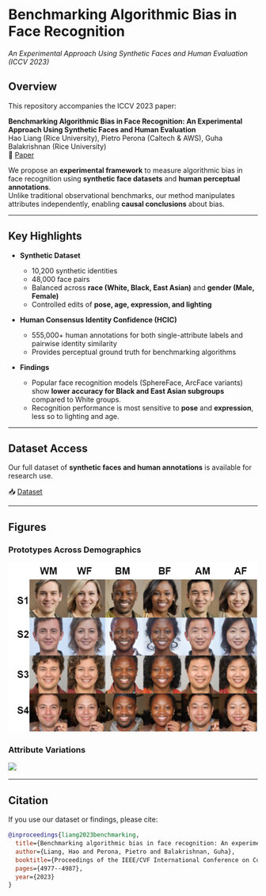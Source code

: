 # Benchmarking Algorithmic Bias in Face Recognition  
*An Experimental Approach Using Synthetic Faces and Human Evaluation (ICCV 2023)*

## Overview
This repository accompanies the ICCV 2023 paper:

**Benchmarking Algorithmic Bias in Face Recognition: An Experimental Approach Using Synthetic Faces and Human Evaluation**  
Hao Liang (Rice University), Pietro Perona (Caltech & AWS), Guha Balakrishnan (Rice University)  
📄 [Paper]([https://openaccess.thecvf.com/content/ICCV2023/html/Liang_Benchmarking_Algorithmic_Bias_in_Face_Recognition_ICCV_2023_paper.html](https://openaccess.thecvf.com/content/ICCV2023/papers/Liang_Benchmarking_Algorithmic_Bias_in_Face_Recognition_An_Experimental_Approach_Using_ICCV_2023_paper.pdf))

We propose an **experimental framework** to measure algorithmic bias in face recognition using **synthetic face datasets** and **human perceptual annotations**.  
Unlike traditional observational benchmarks, our method manipulates attributes independently, enabling **causal conclusions** about bias.  

---

## Key Highlights
- **Synthetic Dataset**  
  - 10,200 synthetic identities  
  - 48,000 face pairs  
  - Balanced across **race (White, Black, East Asian)** and **gender (Male, Female)**  
  - Controlled edits of **pose, age, expression, and lighting**  

- **Human Consensus Identity Confidence (HCIC)**  
  - 555,000+ human annotations for both single-attribute labels and pairwise identity similarity  
  - Provides perceptual ground truth for benchmarking algorithms  

- **Findings**  
  - Popular face recognition models (SphereFace, ArcFace variants) show **lower accuracy for Black and East Asian subgroups** compared to White groups.  
  - Recognition performance is most sensitive to **pose** and **expression**, less so to lighting and age.  

---

## Dataset Access
Our full dataset of **synthetic faces and human annotations** is available for research use.  

📥 [Dataset](https://rice.app.box.com/s/0t7dtfurh8jf80mhq3f7s8nbya2g58w9)  

---

## Figures
### Prototypes Across Demographics
<img src="prototype.png" width="600"/>  

### Attribute Variations
<img src="attributes.png" width="600"/>  

---

## Citation
If you use our dataset or findings, please cite:
```bibtex
@inproceedings{liang2023benchmarking,
  title={Benchmarking algorithmic bias in face recognition: An experimental approach using synthetic faces and human evaluation},
  author={Liang, Hao and Perona, Pietro and Balakrishnan, Guha},
  booktitle={Proceedings of the IEEE/CVF International Conference on Computer Vision},
  pages={4977--4987},
  year={2023}
}
